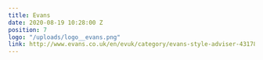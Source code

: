 ```yaml
---
title: Evans
date: 2020-08-19 10:28:00 Z
position: 7
logo: "/uploads/logo__evans.png"
link: http://www.evans.co.uk/en/evuk/category/evans-style-adviser-4317830/home?geoip=noredirect
---
```


